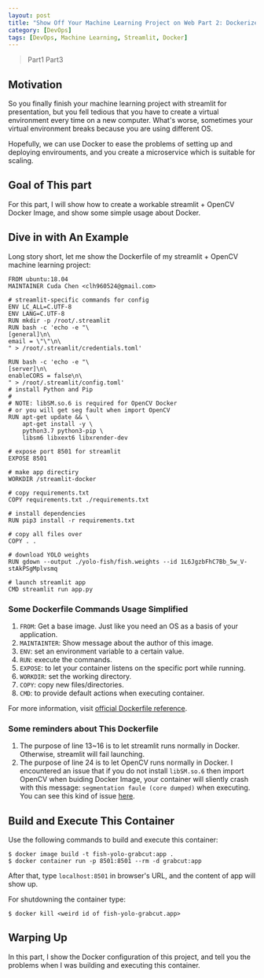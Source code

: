 ```yaml
---
layout: post
title: "Show Off Your Machine Learning Project on Web Part 2: Dockerize You Streamlit App"
category: [DevOps]
tags: [DevOps, Machine Learning, Streamlit, Docker]
---
```


> Part1 Part3

## Motivation
So you finally finish your machine learning project with streamlit for 
presentation, but you fell tedious that you have to create a virtual
environment every time on a new computer. What's worse, sometimes your
virtual environment breaks because you are using different OS.

Hopefully, we can use Docker to ease the problems of setting up and deploying
envirouments, and you create a microservice which is suitable for scaling.

## Goal of This part
For this part, I will show how to create a workable streamlit + OpenCV Docker
Image, and show some simple usage about Docker.

## Dive in with An Example
Long story short, let me show the Dockerfile of my streamlit + OpenCV machine
learning project:
```
FROM ubuntu:18.04
MAINTAINER Cuda Chen <clh960524@gmail.com>

# streamlit-specific commands for config
ENV LC_ALL=C.UTF-8
ENV LANG=C.UTF-8
RUN mkdir -p /root/.streamlit
RUN bash -c 'echo -e "\
[general]\n\
email = \"\"\n\
" > /root/.streamlit/credentials.toml'

RUN bash -c 'echo -e "\
[server]\n\
enableCORS = false\n\
" > /root/.streamlit/config.toml'
# install Python and Pip
#
# NOTE: libSM.so.6 is required for OpenCV Docker
# or you will get seg fault when import OpenCV
RUN apt-get update && \
    apt-get install -y \
    python3.7 python3-pip \
    libsm6 libxext6 libxrender-dev

# expose port 8501 for streamlit
EXPOSE 8501

# make app directiry
WORKDIR /streamlit-docker

# copy requirements.txt
COPY requirements.txt ./requirements.txt

# install dependencies
RUN pip3 install -r requirements.txt

# copy all files over
COPY . .

# download YOLO weights
RUN gdown --output ./yolo-fish/fish.weights --id 1L6JgzbFhC7Bb_5w_V-stAkPSgMplvsmq 

# launch streamlit app
CMD streamlit run app.py 
```

### Some Dockerfile Commands Usage Simplified
1. `FROM`: Get a base image. Just like you need an OS as a basis of your application.
2. `MAINTAINTER`: Show message about the author of this image.
3. `ENV`: set an environment variable to a certain value.
4. `RUN`: execute the commands.
5. `EXPOSE`: to let your container listens on the specific port while running.
6. `WORKDIR`: set the working directory.
7. `COPY`: copy new files/directories.
8. `CMD`: to provide default actions when executing container.

For more information, visit [official Dockerfile reference](https://docs.docker.com/engine/reference/builder/).

### Some reminders about This Dockerfile
1. The purpose of line 13~16 is to let streamlit runs normally in Docker. Otherwise,
streamlit will fail launching.
2. The purpose of line 24 is to let OpenCV runs normally in Docker. I encountered an
issue that if you do not install `libSM.so.6` then import OpenCV when buiding Docker Image, your 
container will sliently crash with this message: `segmentation faule (core dumped)` when
executing. You can see this kind of issue [here](https://github.com/NVIDIA/nvidia-docker/issues/864).

## Build and Execute This Container
Use the following commands to build and execute this container:
```
$ docker image build -t fish-yolo-grabcut:app .
$ docker container run -p 8501:8501 --rm -d grabcut:app
```

After that, type `localhost:8501` in browser's URL, and the content of app will show up.

For shutdowning the container type:
```
$ docker kill <weird id of fish-yolo-grabcut.app>
```

## Warping Up
In this part, I show the Docker configuration of this project, and tell you the problems
when I was building and executing this container.
